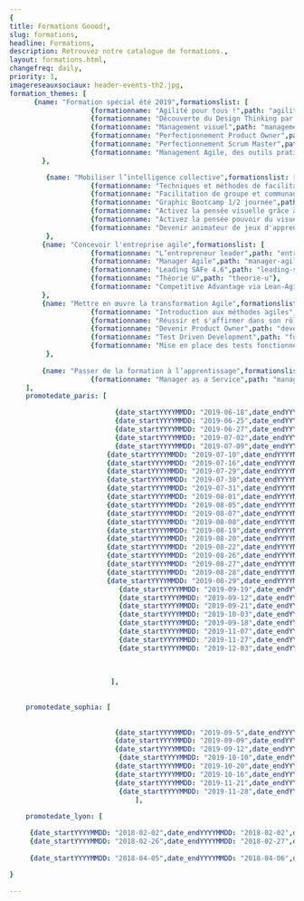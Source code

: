 ```yaml
---
{
title: Formations Goood!,
slug: formations,
headline: Formations,
description: Retrouvez notre catalogue de formations.,
layout: formations.html,
changefreq: daily,
priority: 1,
imagereseauxsociaux: header-events-th2.jpg,
formation_themes: [
      {name: "Formation spécial été 2019",formationslist: [
                    {formationname: "Agilité pour tous !",path: "agilite-pour-tous"},
                    {formationname: "Découverte du Design Thinking par la pratique ",path: "decouverte-du-design-thinking-par-la-pratique"},
                    {formationname: "Management visuel",path: "management-visuel"},
                    {formationname: "Perfectionnement Product Owner",path: "perfectionnement-product-owner"},
                    {formationname: "Perfectionnement Scrum Master",path: "perfectionnement-scrum-master"},
                    {formationname: "Management Agile, des outils pratiques",path: "management-agile-des-outils-pratiques"}]
        },

         {name: "Mobiliser l’intelligence collective",formationslist: [
                    {formationname: "Techniques et méthodes de facilitation de groupe - ToP",path: "techniques-et-methodes-de-facilitation-de-groupe"},
                    {formationname: "Facilitation de groupe et communautés de pratiques",path: "facilitation-de-groupe-et-communautes-de-pratiques"},
                    {formationname: "Graphic Bootcamp 1/2 journée",path: "graphic-bootcamp"},
                    {formationname: "Activez la pensée visuelle grâce à la facilitation graphique - niveau 1",path: "pensee-visuelle-niveau1"},
                    {formationname: "Activez la pensée pouvoir du visuel grâce à la facilitation graphique - niveau 2",path: "facilitation-graphique-avancee-2jours"},
                    {formationname: "Devenir animateur de jeux d'apprentissage",path: "devenir-animateur-jeux-apprentissage"}]
         },
        {name: "Concevoir l'entreprise agile",formationslist: [
                    {formationname: "L’entrepreneur leader",path: "entrepreneur-leader"},
                    {formationname: "Manager Agile",path: "manager-agile"},
                    {formationname: "Leading SAFe 4.6",path: "leading-safe-4-6"},
                    {formationname: "Théorie U",path: "theorie-u"},
                    {formationname: "Competitive Advantage via Lean-Agile Procurement (LAP1)",path: "lean-agile-procurement-1"}]
        },
        {name: "Mettre en œuvre la transformation Agile",formationslist: [
                    {formationname: "Introduction aux méthodes agiles",path: "introduction-methodes-agiles"},
                    {formationname: "Réussir et s'affirmer dans son rôle de Scrum Master",path: "scrum-master"},
                    {formationname: "Devenir Product Owner",path: "devenir-product-owner"},
                    {formationname: "Test Driven Development",path: "formation-tdd"},
                    {formationname: "Mise en place des tests fonctionnels avec TFS et Microsoft Test Manager",path: "tests-fonctionnels"}]
         },          
       
        {name: "Passer de la formation à l’apprentissage",formationslist: [
                    {formationname: "Manager as a Service",path: "manager-as-a-service"}]}
    ],
    promotedate_paris: [

                          {date_startYYYYMMDD: "2019-06-18",date_endYYYYMMDD: "2019-06-18",date_start: "18/06/2019",formationname: "Activez la pensée visuelle grâce à la facilitation graphique", path: "pensee-visuelle-niveau1"},
                          {date_startYYYYMMDD: "2019-06-25",date_endYYYYMMDD: "2019-06-25",date_start: "25/06/2019",formationname: "Activez la pensée visuelle grâce à la facilitation graphique", path: "pensee-visuelle-niveau1"},
                          {date_startYYYYMMDD: "2019-06-27",date_endYYYYMMDD: "2019-06-28",date_start: "27/06/2019",formationname: "Activez la pensée visuelle grâce à la facilitation graphique - niveau 2", path: "facilitation-graphique-avancee-2jours"},
                          {date_startYYYYMMDD: "2019-07-02",date_endYYYYMMDD: "2019-07-02",date_start: "02/07/2019",formationname: "Agilité pour tous", path: "agilite-pour-tous"},
                          {date_startYYYYMMDD: "2019-07-09",date_endYYYYMMDD: "2019-07-09",date_start: "09/07/2019",formationname: "Découverte du Design Thinking par la pratique", path: "decouverte-du-design-thinking-pour-tous"},
                        {date_startYYYYMMDD: "2019-07-10",date_endYYYYMMDD: "2019-07-10",date_start: "10/07/2019",formationname: "Perfectionnement Product Owner", path: "perfectionnement-product-owner"},
                        {date_startYYYYMMDD: "2019-07-16",date_endYYYYMMDD: "2019-07-16",date_start: "16/07/2019",formationname: "Management visuel ", path: "management-visuel"},
                        {date_startYYYYMMDD: "2019-07-29",date_endYYYYMMDD: "2019-07-29",date_start: "29/07/2019",formationname: "Agilité pour tous", path: "agilite-pour-tous"},
                        {date_startYYYYMMDD: "2019-07-30",date_endYYYYMMDD: "2019-07-30",date_start: "30/07/2019",formationname: "Perfectionnement Product Owner", path: "perfectionnement-product-owner"},
                        {date_startYYYYMMDD: "2019-07-31",date_endYYYYMMDD: "2019-07-31",date_start: "31/07/2019",formationname: "Management Agile, des outils pratiques", path: "management-agile-des-outils-pratiques"},
                        {date_startYYYYMMDD: "2019-08-01",date_endYYYYMMDD: "2019-08-01",date_start: "01/08/2019",formationname: "Management visuel ", path: "management-visuel"},
                        {date_startYYYYMMDD: "2019-08-05",date_endYYYYMMDD: "2019-08-05",date_start: "05/08/2019",formationname: "Management Agile, des outils pratiques", path: "management-agile-des-outils-pratiques"},
                        {date_startYYYYMMDD: "2019-08-07",date_endYYYYMMDD: "2019-08-07",date_start: "07/08/2019",formationname: "Perfectionnement Scrum Master", path: "perfectionnement-scrum-master"},
                        {date_startYYYYMMDD: "2019-08-08",date_endYYYYMMDD: "2019-08-08",date_start: "08/08/2019",formationname: "Perfectionnement Product Owner", path: "perfectionnement-product-owner"},
                        {date_startYYYYMMDD: "2019-08-19",date_endYYYYMMDD: "2019-08-19",date_start: "19/08/2019",formationname: "Agilité pour tous", path: "agilite-pour-tous"},
                        {date_startYYYYMMDD: "2019-08-20",date_endYYYYMMDD: "2019-08-20",date_start: "20/08/2019",formationname: "Perfectionnement Scrum Master", path: "perfectionnement-scrum-master"},
                        {date_startYYYYMMDD: "2019-08-22",date_endYYYYMMDD: "2019-08-22",date_start: "22/08/2019",formationname: "Management Agile, des outils pratiques", path: "management-agile-des-outils-pratiques"},
                        {date_startYYYYMMDD: "2019-08-26",date_endYYYYMMDD: "2019-08-26",date_start: "26/08/2019",formationname: "Perfectionnement Scrum Master", path: "perfectionnement-scrum-master"},
                        {date_startYYYYMMDD: "2019-08-27",date_endYYYYMMDD: "2019-08-27",date_start: "27/08/2019",formationname: "Perfectionnement Product Owner", path: "perfectionnement-product-owner"},
                        {date_startYYYYMMDD: "2019-08-28",date_endYYYYMMDD: "2019-08-28",date_start: "28/08/2019",formationname: "Management Agile, des outils pratiques", path: "management-agile-des-outils-pratiques"},
                        {date_startYYYYMMDD: "2019-08-29",date_endYYYYMMDD: "2019-08-29",date_start: "29/08/2019",formationname: "Agilité pour tous", path: "agilite-pour-tous"},
                           {date_startYYYYMMDD: "2019-09-19",date_endYYYYMMDD: "2019-10-08",date_start: "19/09/2019",formationname: "Facilitation de groupe et communautés de pratiques ", path: "facilitation-de-groupe-et-communautes-de-pratiques"},
                           {date_startYYYYMMDD: "2019-09-12",date_endYYYYMMDD: "2019-09-13",date_start: "12/09/2019",formationname: "Devenir Product Owner", path: "devenir-product-owner"},
                           {date_startYYYYMMDD: "2019-09-21",date_endYYYYMMDD: "2019-11-8",date_start: "21/09/2019",formationname: "Facilitation de groupe et communautés de pratiques ", path: "facilitation-de-groupe-et-communautes-de-pratiques"},
                           {date_startYYYYMMDD: "2019-10-03",date_endYYYYMMDD: "2019-10-03",date_start: "03/10/2019",formationname: "Activez la pensée visuelle grâce à la facilitation graphique", path: "pensee-visuelle-niveau1"},
                           {date_startYYYYMMDD: "2019-09-18",date_endYYYYMMDD: "2019-09-19",date_start: "18/09/2019",formationname: "Devenir Product Owner", path: "devenir-product-owner"},
                           {date_startYYYYMMDD: "2019-11-07",date_endYYYYMMDD: "2019-11-07",date_start: "07/11/2019",formationname: "Activez la pensée visuelle grâce à la facilitation graphique", path: "pensee-visuelle-niveau1"},
                           {date_startYYYYMMDD: "2019-11-27",date_endYYYYMMDD: "2019-11-29",date_start: "27/11/2019",formationname: "Techniques et méthodes de facilitation de groupe", path: "techniques-et-methodes-de-facilitation-de-groupe/"},
                           {date_startYYYYMMDD: "2019-12-03",date_endYYYYMMDD: "2019-12-03",date_start: "03/12/2019",formationname: "Activez la pensée visuelle grâce à la facilitation graphique", path: "pensee-visuelle-niveau1"},
                           
                         
      
                         ],
                          
    
    promotedate_sophia: [
    
                             
                          {date_startYYYYMMDD: "2019-09-5",date_endYYYYMMDD: "2019-09-05",date_start: "05/09/2019",formationname: "Activez la pensée visuelle grâce à la facilitation graphique", path: "pensee-visuelle-niveau1"},
                          {date_startYYYYMMDD: "2019-09-09",date_endYYYYMMDD: "2019-09-10",date_start: "09/09/2019",formationname: "Competitive Advantage via Lean-Agile Procurement (LAP1) ", path: "lean-agile-procurement-1"},
                          {date_startYYYYMMDD: "2019-09-12",date_endYYYYMMDD: "2019-09-13",date_start: "12/09/2019",formationname: "Activez la pensée visuelle grâce à la facilitation graphique - niveau 2", path: "facilitation-graphique-avancee-2jours"},                    
                           {date_startYYYYMMDD: "2019-10-10",date_endYYYYMMDD: "2019-10-11",date_start: "10/10/2019",formationname: "Devenir Product Owner", path: "devenir-product-owner"},
                          {date_startYYYYMMDD: "2019-10-20",date_endYYYYMMDD: "2019-10-21",date_start: "20/10/2019",formationname: "Réussir et s'affirmer dans son rôle de Scrum Master", path: "scrum-master"},
                          {date_startYYYYMMDD: "2019-10-16",date_endYYYYMMDD: "2019-10-18",date_start: "16/10/2019",formationname: "Techniques et méthodes de facilitation de groupe", path: "techniques-et-methodes-de-facilitation-de-groupe/"},
                          {date_startYYYYMMDD: "2019-11-21",date_endYYYYMMDD: "2019-11-22",date_start: "21/11/2019",formationname: "Réussir et s'affirmer dans son rôle de Scrum Master", path: "scrum-master"},
                           {date_startYYYYMMDD: "2019-11-28",date_endYYYYMMDD: "2019-11-29",date_start: "28/11/2019",formationname: "Devenir Product Owner", path: "devenir-product-owner"},
                               ],
    
    promotedate_lyon: [

     {date_startYYYYMMDD: "2018-02-02",date_endYYYYMMDD: "2018-02-02",date_start: "02/02/2018",formationname: "introduction aux methodes agiles", path: "introduction-methodes-agiles"},
     {date_startYYYYMMDD: "2018-02-26",date_endYYYYMMDD: "2018-02-27",date_start: "26/02/2018",formationname: "Devenir Product Owner", path: "devenir-product-owner"},
     
     {date_startYYYYMMDD: "2018-04-05",date_endYYYYMMDD: "2018-04-06",date_start: "06/04/2018",formationname: "Devenir animateur de jeux d'apprentissage", path: "devenir-animateur-jeux-apprentissage"}]

}

---
```

